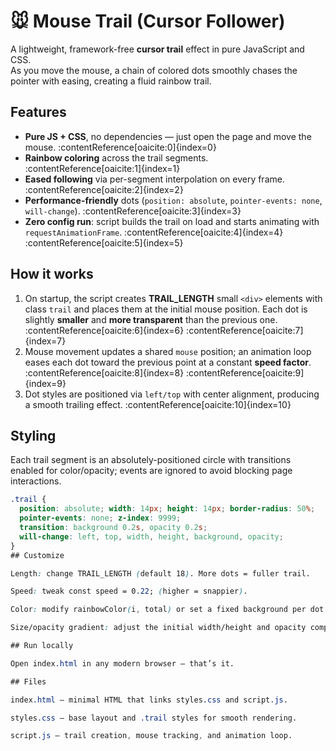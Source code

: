 # 🐭 Mouse Trail (Cursor Follower)

A lightweight, framework-free **cursor trail** effect in pure JavaScript and CSS.  
As you move the mouse, a chain of colored dots smoothly chases the pointer with easing, creating a fluid rainbow trail.

## Features
- **Pure JS + CSS**, no dependencies — just open the page and move the mouse. :contentReference[oaicite:0]{index=0}
- **Rainbow coloring** across the trail segments. :contentReference[oaicite:1]{index=1}
- **Eased following** via per-segment interpolation on every frame. :contentReference[oaicite:2]{index=2}
- **Performance-friendly** dots (`position: absolute`, `pointer-events: none`, `will-change`). :contentReference[oaicite:3]{index=3}
- **Zero config run**: script builds the trail on load and starts animating with `requestAnimationFrame`. :contentReference[oaicite:4]{index=4} :contentReference[oaicite:5]{index=5}

## How it works
1. On startup, the script creates **TRAIL_LENGTH** small `<div>` elements with class `trail` and places them at the initial mouse position. Each dot is slightly **smaller** and **more transparent** than the previous one. :contentReference[oaicite:6]{index=6} :contentReference[oaicite:7]{index=7}  
2. Mouse movement updates a shared `mouse` position; an animation loop eases each dot toward the previous point at a constant **speed factor**. :contentReference[oaicite:8]{index=8} :contentReference[oaicite:9]{index=9}  
3. Dot styles are positioned via `left/top` with center alignment, producing a smooth trailing effect. :contentReference[oaicite:10]{index=10}

## Styling
Each trail segment is an absolutely-positioned circle with transitions enabled for color/opacity; events are ignored to avoid blocking page interactions.
```css
.trail {
  position: absolute; width: 14px; height: 14px; border-radius: 50%;
  pointer-events: none; z-index: 9999;
  transition: background 0.2s, opacity 0.2s;
  will-change: left, top, width, height, background, opacity;
}
## Customize

Length: change TRAIL_LENGTH (default 18). More dots = fuller trail.

Speed: tweak const speed = 0.22; (higher = snappier).

Color: modify rainbowColor(i, total) or set a fixed background per dot.

Size/opacity gradient: adjust the initial width/height and opacity computed in the creation loop.

## Run locally

Open index.html in any modern browser — that’s it.

## Files

index.html — minimal HTML that links styles.css and script.js.

styles.css — base layout and .trail styles for smooth rendering.

script.js — trail creation, mouse tracking, and animation loop.

